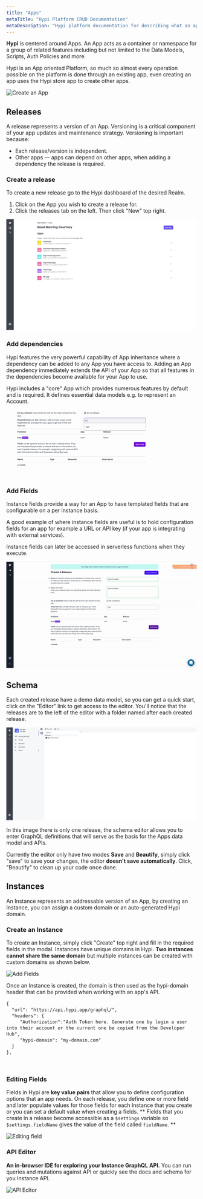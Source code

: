 ```yaml
---
title: "Apps"
metaTitle: "Hypi Platform CRUD Documentation"
metaDescription: "Hypi platform documentation for describing what an app is and how to create one."
---
```


**Hypi** is centered around Apps. An App acts as a container or namespace for a group of related features including but not limited to the Data Models, Scripts, Auth Policies and more.

Hypi is an App oriented Platform, so much so almost every operation possible on the platform is done through an existing app, even creating an app uses the Hypi store app to create other apps.

![Create an App](content/assets/img/create-app.gif "Create app")


## Releases
A release represents a version of an App. Versioning is a critical component of your app updates and maintenance strategy. Versioning is important because:

* Each release/version is independent.
* Other apps — apps can depend on other apps, when adding a dependency the release is required.

### Create a release
To create a new release go to the Hypi dashboard of the desired Realm.
1. Click on the App you wish to create a release for.
2. Click the releases tab on the left. Then click “New” top right.

![Create an release](content/assets/img/create-release.gif "Create a release")

### Add dependencies
Hypi features the very powerful capability of App inheritance where a dependency can be added to any App you have access to. Adding an App dependency immediately extends the API of your App so that all features in the dependencies become available for your App to use.

Hypi includes a "core" App which provides numerous features by default and is required. It defines essential data models e.g. to represent an Account.

 <img class="w-100 mb-3" src="content/assets/img/add-depend.gif"/>


### Add Fields
Instance fields provide a way for an App to have templated fields that are configurable on a per instance basis.

A good example of where instance fields are useful is to hold configuration fields for an app for example a URL or API key (if your app is integrating with external services).

Instance fields can later be accessed in serverless functions when they execute.

![Add Fields](content/assets/img/add-fields.gif "add fields")


## Schema
Each created release have a demo data model, so you can get a quick start,  click on the "Editor" link to get access to the editor. You'll notice that the releases are to the left of the editor with a folder named after each created release.

![Add Fields](content/assets/img/schema.gif "Editing a schema")

In this image there is only one release, the schema editor allows you to enter GraphQL definitions that will serve as the basis for the Apps data model and APIs.

Currently the editor only have two modes **Save** and **Beautify**, simply click "save" to save your changes, the editor **doesn't save automatically**. Click, "Beautify" to clean up your code once done.


## Instances
An Instance represents an addressable version of an App, by creating an Instance, you can assign a custom domain or an auto-generated Hypi domain.

### Create an Instance
To create an Instance, simply click "Create" top right and fill in the required fields in the modal.
Instances have unique domains in Hypi. **Two instances cannot share the same domain** but multiple instances can be created with custom domains as shown below.

![Add Fields](content/assets/img/create-instance.gif "Creating Instance")

Once an Instance is created, the domain is then used as the hypi-domain header that can be provided when working with an app's API.

    {
      "url": "https://api.hypi.app/graphql/",
      "headers": {
         "Authorization":"Auth Token here. Generate one by login a user into their account or the current one be copied from the Developer Hub",
         "hypi-domain": "my-domain.com"
      }
    },

<br/>

### Editing Fields
Fields in Hypi are **key value pairs** that allow you to define configuration options that an app needs. On each release, you define one or more field and later populate values for those fields for each Instance that you create or you can set a default value when creating a fields. **
Fields that you create in a release become accessible as a `$settings` variable so `$settings.fieldName` gives the value of the field called `fieldName`.
**

  ![Editing field](content/assets/img/editing-fields.gif "Editing fields")

### API Editor
**An in-browser IDE for exploring your Instance GraphQL API.** You can run queries and mutations against API or quickly see the docs and schema for you Instance API.

  ![API Editor](content/assets/img/api-editor.gif "API Editor")
